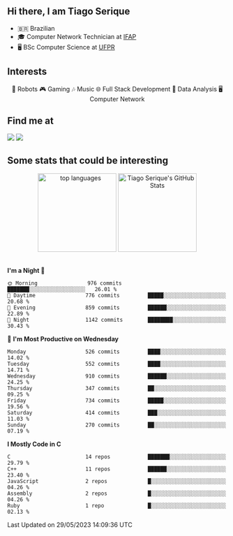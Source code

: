 
<h2> Hi there, I am Tiago Serique</h2>

<div>
	<ul>
		<li>🇧🇷 Brazilian</li>
		<li>🎓 Computer Network Technician at <a href="https://www.ifap.edu.br/">IFAP</a></li>
		<li>🖥️ BSc Computer Science at <a href="https://www.ufpr.br/portalufpr/">UFPR</a></li>
	</ul>
</div>


<h2>Interests</h2>

<div align="center">
	🤖 Robots 🎮 Gaming 🎶 Music 🌐 Full Stack Development 🎲 Data Analysis 🖥️ Computer Network
</div>

<h2>Find me at</h2>

<div>
	<a href="https://www.linkedin.com/in/tiago-serique"><img src="https://img.shields.io/badge/LinkedIn-0077B5?style=for-the-badge&logo=linkedin&logoColor=white"></a>
	<a href="https://www.instagram.com/tiago.serique/"><img src="https://img.shields.io/badge/Instagram-E4405F?style=for-the-badge&logo=instagram&logoColor=white"></a>
</div>

<h2>Some stats that could be interesting</h2>

<div align="center">
	<img height="180em" src="https://tiagoserique.vercel.app/api/top-langs/?layout=compact&theme=tokyonight&username=tiagoserique&langs_count=10&hide=makefile&exclude_repo=vim-mods" alt="top languages">
	<img height="180em" src="https://tiagoserique.vercel.app/api?username=tiagoserique&count_private=true&show_icons=true&theme=tokyonight&include_all_commits=true" alt="Tiago Serique's GitHub Stats">
</div> 

<br>

<!--START_SECTION:waka-->
**I'm a Night 🦉** 

```text
🌞 Morning                976 commits         ███████░░░░░░░░░░░░░░░░░░   26.01 % 
🌆 Daytime                776 commits         █████░░░░░░░░░░░░░░░░░░░░   20.68 % 
🌃 Evening                859 commits         ██████░░░░░░░░░░░░░░░░░░░   22.89 % 
🌙 Night                  1142 commits        ████████░░░░░░░░░░░░░░░░░   30.43 % 
```
📅 **I'm Most Productive on Wednesday** 

```text
Monday                   526 commits         ████░░░░░░░░░░░░░░░░░░░░░   14.02 % 
Tuesday                  552 commits         ████░░░░░░░░░░░░░░░░░░░░░   14.71 % 
Wednesday                910 commits         ██████░░░░░░░░░░░░░░░░░░░   24.25 % 
Thursday                 347 commits         ██░░░░░░░░░░░░░░░░░░░░░░░   09.25 % 
Friday                   734 commits         █████░░░░░░░░░░░░░░░░░░░░   19.56 % 
Saturday                 414 commits         ███░░░░░░░░░░░░░░░░░░░░░░   11.03 % 
Sunday                   270 commits         ██░░░░░░░░░░░░░░░░░░░░░░░   07.19 % 
```


**I Mostly Code in C** 

```text
C                        14 repos            ███████░░░░░░░░░░░░░░░░░░   29.79 % 
C++                      11 repos            ██████░░░░░░░░░░░░░░░░░░░   23.40 % 
JavaScript               2 repos             █░░░░░░░░░░░░░░░░░░░░░░░░   04.26 % 
Assembly                 2 repos             █░░░░░░░░░░░░░░░░░░░░░░░░   04.26 % 
Ruby                     1 repo              █░░░░░░░░░░░░░░░░░░░░░░░░   02.13 % 
```




 Last Updated on 29/05/2023 14:09:36 UTC
<!--END_SECTION:waka-->
